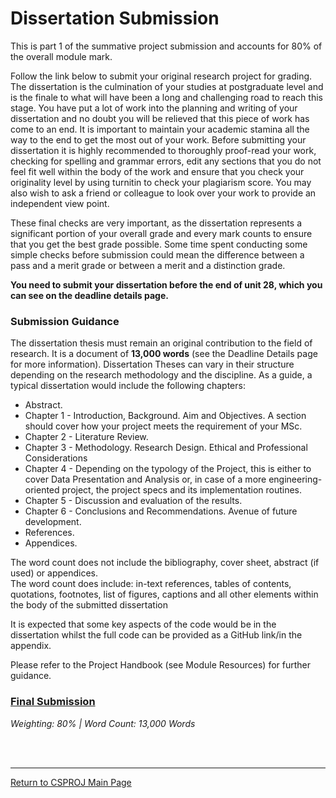 # Dissertation Submission

This is part 1 of the summative project submission and accounts for 80% of the overall module mark.

Follow the link below to submit your original research project for grading. 
The dissertation is the culmination of your studies at postgraduate level and is the finale to what will have been a long and challenging road to reach this stage.
You have put a lot of work into the planning and writing of your dissertation and no doubt you will be relieved that this piece of work has come to an end. 
It is important to maintain your academic stamina all the way to the end to get the most out of your work. 
Before submitting your dissertation it is highly recommended to thoroughly proof-read your work, checking for spelling and grammar errors, edit any sections that you do not feel fit well within the body of the work and ensure that you check your originality level by using turnitin to check your plagiarism score. 
You may also wish to ask a friend or colleague to look over your work to provide an independent view point. 

These final checks are very important, as the dissertation represents a significant portion of your overall grade and every mark counts to ensure that you get the best grade possible. 
Some time spent conducting some simple checks before submission could mean the difference between a pass and a merit grade or between a merit and a distinction grade. 

**You need to submit your dissertation before the end of unit 28, which you can see on the deadline details page.**

### Submission Guidance
The dissertation thesis must remain an original contribution to the field of research. 
It is a document of **13,000 words** (see the Deadline Details page for more information). 
Dissertation Theses can vary in their structure depending on the research methodology and the discipline. 
As a guide, a typical dissertation would include the following chapters:

 - Abstract.
 - Chapter 1 - Introduction, Background. Aim and Objectives. A section should cover how your project meets the requirement of your MSc.
 - Chapter 2 - Literature Review.
 - Chapter 3 - Methodology. Research Design. Ethical and Professional Considerations
 - Chapter 4 - Depending on the typology of the Project, this is either to cover Data Presentation and Analysis or, in case of a more engineering-oriented project, the project specs and its implementation routines.
 - Chapter 5 - Discussion and evaluation of the results.
 - Chapter 6 - Conclusions and Recommendations. Avenue of future development.
 - References.
 - Appendices.

The word count does not include the bibliography, cover sheet, abstract (if used) or appendices.  
The word count does include: in-text references, tables of contents, quotations, footnotes, list of figures, captions and all other elements within the body of the submitted dissertation

It is expected that some key aspects of the code would be in the dissertation whilst the full code can be provided as a GitHub link/in the appendix.

Please refer to the Project Handbook (see Module Resources) for further guidance.


### [Final Submission](CSPJ_Dissertation.pdf)
_Weighting: 80% | Word Count: 13,000 Words_


<br><br>

--- 

[Return to CSPROJ Main Page](CSPJ_main.md)
